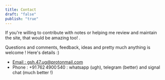 ```yaml
---
title: Contact
draft: "false"
publish: "true"
---
```



If you're willing to contribute with notes or helping me review and maintain the site, that would be amazing too! .


Questions and comments, feedback, ideas and pretty much anything is welcome ! Here's details :)


- [Email : gsh.47.ug@protonmail.com](gsh.47.ug@protonmail.com) 
- Phone : $+91\, 762\, 4900\,540$ : whatsapp (ugh), telegram (better) and signal chat (much better !)



